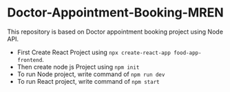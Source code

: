 # Doctor-Appointment-Booking-MREN
This  repository is based on Doctor appointment booking project using Node API.

* First Create React Project using `npx create-react-app food-app-frontend`.
* Then create node js Project using `npm init`
* To run Node project, write command of `npm run dev`
* To run React project, write command of `npm start`
<!-- * To generate JWT_SECRET_KEY ==> add command in command prompt 
            node 
            crypto.randomBytes(256).toString('base64')

* To get userdetail but remove password field the add select in query
    # "const getUser = await userModel.findById(id).select("-password");" -->


        